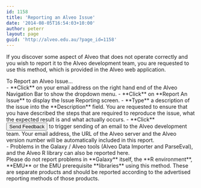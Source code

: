 ```yaml
---
id: 1158
title: 'Reporting an Alveo Issue'
date: '2014-08-05T16:54:03+10:00'
author: peterr
layout: page
guid: 'http://alveo.edu.au/?page_id=1158'
---
```


If you discover some aspect of Alveo that does not operate correctly and you wish to report it to the Alveo development team, you are requested to use this method, which is provided in the Alveo web application.

<section class="panel panel-default instructions"><div class="panel-title">To Report an Alveo Issue…</div><div class="panel-body">- **Click** on your email address on the right hand end of the Alveo Navigation Bar to show the dropdown menu.
- **Click** on **Report An Issue** to display the Issue Reporting screen.
- **Type** a description of the issue into the **Description** field. You are requested to ensure that you have described the steps that are required to reproduce the issue, what the expected result is and what actually occurs.
- **Click** <button class="btn btn-info" type="button">Send Feedback</button> to trigger sending of an email to the Alveo development team. Your email address, the URL of the Alveo server and the Alveo version number will be automatically included in this report.

</div></section>- Problems in the Galaxy / Alveo tools (Alveo Data Importer and ParseEval), and the Alveo R library can also be reported here.

<div class="panel panel-warning"><div class="panel-heading">Please do not report problems in **Galaxy** itself, the **R environment**, **EMU** or the EMU prerequisite **libraries** using this method. These are separate products and should be reported according to the advertised reporting methods of those products. </div></div>